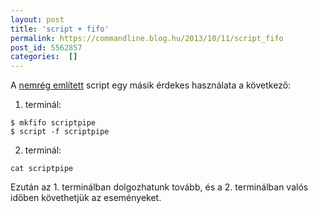 ```yaml
---
layout: post
title: 'script + fifo'
permalink: https://commandline.blog.hu/2013/10/11/script_fifo
post_id: 5562857
categories:  []
---
```


A 
[nemrég említett](http://commandline.blog.hu/2013/10/05/script_scriptreplay) script egy másik érdekes használata a következő:

1. terminál:

```
$ mkfifo scriptpipe
$ script -f scriptpipe
```

2. terminál:

```
cat scriptpipe
```

Ezután az 1. terminálban dolgozhatunk tovább, és a 2. terminálban valós időben követhetjük az eseményeket.